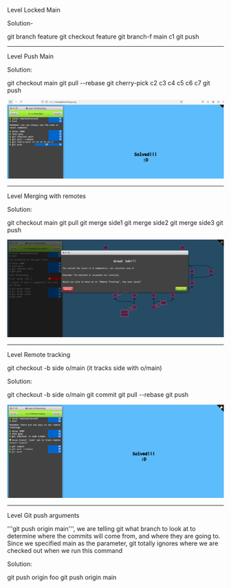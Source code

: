 Level Locked Main

Solution-

git branch feature
git checkout feature
git branch-f main c1
git push

--------------------------------------------------------------------------------------------------------------------------------


Level Push Main


Solution:

git checkout main
git pull --rebase
git cherry-pick c2 c3 c4 c5 c6 c7
git push

![Level Push Main Completed](imagez.png)

--------------------------------------------------------------------------------------------------------------------------------

Level Merging with remotes

Solution:

git checkout main
git pull
git merge side1
git merge side2
git merge side3
git push

![levelmergecompleted](levelmergecompleted.png)


--------------------------------------------------------------------------------------------------------------------------------

Level Remote tracking

git checkout -b side o/main (it tracks side with o/main)

Solution:

git checkout -b side o/main
git commit
git pull --rebase
git push

![levelremotetracking](levelremotetracking.png)


--------------------------------------------------------------------------------------------------------------------------------

Level Git push arguments

'''git push origin main''', we are telling git what branch to look at to determine where the commits will come from, and where they are going to. Since we specified main as the parameter, git totally ignores where we are checked out when we run this command

Solution:

git push origin foo
git push origin main